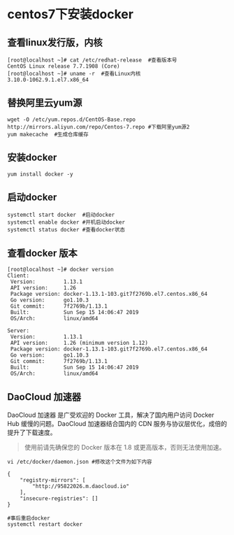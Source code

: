 # centos7下安装docker
## 查看linux发行版，内核
```
[root@localhost ~]# cat /etc/redhat-release  #查看版本号
CentOS Linux release 7.7.1908 (Core)
[root@localhost ~]# uname -r  #查看Linux内核
3.10.0-1062.9.1.el7.x86_64
```
## 替换阿里云yum源
```
wget -O /etc/yum.repos.d/CentOS-Base.repo http://mirrors.aliyun.com/repo/Centos-7.repo #下载阿里yum源2
yum makecache  #生成仓库缓存
```
## 安装docker
```
yum install docker -y
```
## 启动docker
```
systemctl start docker  #启动docker
systemctl enable docker #开机启动docker
systemctl status docker #查看docker状态
```
## 查看docker 版本
```
[root@localhost ~]# docker version
Client:
 Version:         1.13.1
 API version:     1.26
 Package version: docker-1.13.1-103.git7f2769b.el7.centos.x86_64
 Go version:      go1.10.3
 Git commit:      7f2769b/1.13.1
 Built:           Sun Sep 15 14:06:47 2019
 OS/Arch:         linux/amd64

Server:
 Version:         1.13.1
 API version:     1.26 (minimum version 1.12)
 Package version: docker-1.13.1-103.git7f2769b.el7.centos.x86_64
 Go version:      go1.10.3
 Git commit:      7f2769b/1.13.1
 Built:           Sun Sep 15 14:06:47 2019
 OS/Arch:         linux/amd64
```
## DaoCloud 加速器
DaoCloud 加速器 是广受欢迎的 Docker 工具，解决了国内用户访问 Docker Hub 缓慢的问题。DaoCloud 加速器结合国内的 CDN 服务与协议层优化，成倍的提升了下载速度。
> 使用前请先确保您的 Docker 版本在 1.8 或更高版本，否则无法使用加速。
```
vi /etc/docker/daemon.json #修改这个文件为如下内容

{
    "registry-mirrors": [
        "http://95822026.m.daocloud.io"
    ],
    "insecure-registries": []
}

#事后重启docker
systemctl restart docker
```
